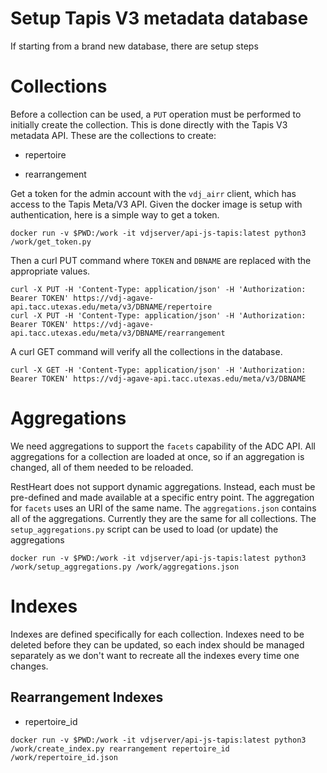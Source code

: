 # Setup Tapis V3 metadata database

If starting from a brand new database, there are setup steps

# Collections

Before a collection can be used, a `PUT` operation must be performed to initially
create the collection. This is done directly with the Tapis V3 metadata API.
These are the collections to create:

* repertoire

* rearrangement

Get a token for the admin account with the `vdj_airr` client, which has access to
the Tapis Meta/V3 API. Given the docker image is setup with authentication, here is
a simple way to get a token.

```
docker run -v $PWD:/work -it vdjserver/api-js-tapis:latest python3 /work/get_token.py
```

Then a curl PUT command where `TOKEN` and `DBNAME` are replaced with the appropriate values.

```
curl -X PUT -H 'Content-Type: application/json' -H 'Authorization: Bearer TOKEN' https://vdj-agave-api.tacc.utexas.edu/meta/v3/DBNAME/repertoire
curl -X PUT -H 'Content-Type: application/json' -H 'Authorization: Bearer TOKEN' https://vdj-agave-api.tacc.utexas.edu/meta/v3/DBNAME/rearrangement
```

A curl GET command will verify all the collections in the database.

```
curl -X GET -H 'Content-Type: application/json' -H 'Authorization: Bearer TOKEN' https://vdj-agave-api.tacc.utexas.edu/meta/v3/DBNAME
```

# Aggregations

We need aggregations to support the `facets` capability of the ADC API. All aggregations
for a collection are loaded at once, so if an aggregation is changed, all of them needed
to be reloaded.

RestHeart does not support dynamic aggregations. Instead, each must be pre-defined and
made available at a specific entry point. The aggregation for `facets` uses an URI of
the same name. The `aggregations.json` contains all of the aggregations. Currently they
are the same for all collections. The `setup_aggregations.py` script can be used to
load (or update) the aggregations

```
docker run -v $PWD:/work -it vdjserver/api-js-tapis:latest python3 /work/setup_aggregations.py /work/aggregations.json
```

# Indexes

Indexes are defined specifically for each collection. Indexes need to be deleted before
they can be updated, so each index should be managed separately as we don't want to
recreate all the indexes every time one changes.

## Rearrangement Indexes

* repertoire_id

```
docker run -v $PWD:/work -it vdjserver/api-js-tapis:latest python3 /work/create_index.py rearrangement repertoire_id /work/repertoire_id.json
```

